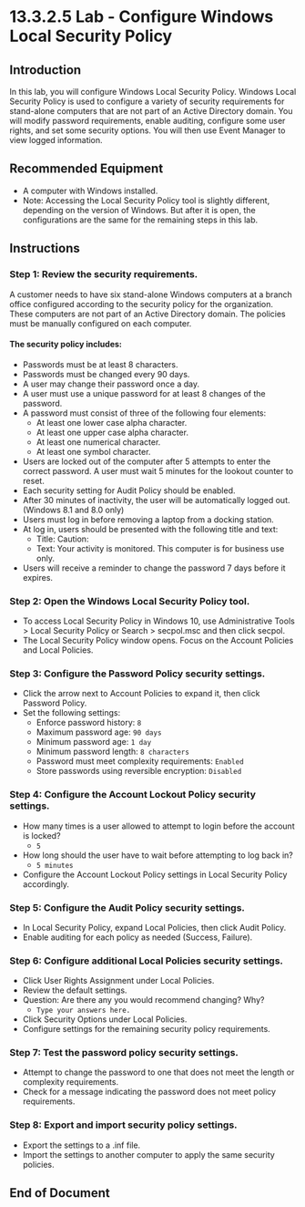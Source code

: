 # 13.3.2.5 Lab - Configure Windows Local Security Policy

## Introduction
In this lab, you will configure Windows Local Security Policy. Windows Local Security Policy is used to configure a variety of security requirements for stand-alone computers that are not part of an Active Directory domain. You will modify password requirements, enable auditing, configure some user rights, and set some security options. You will then use Event Manager to view logged information.

## Recommended Equipment
- A computer with Windows installed.
- Note: Accessing the Local Security Policy tool is slightly different, depending on the version of Windows. But after it is open, the configurations are the same for the remaining steps in this lab.

## Instructions

### Step 1: Review the security requirements.
A customer needs to have six stand-alone Windows computers at a branch office configured according to the security policy for the organization. These computers are not part of an Active Directory domain. The policies must be manually configured on each computer.

#### The security policy includes:
- Passwords must be at least 8 characters.
- Passwords must be changed every 90 days.
- A user may change their password once a day.
- A user must use a unique password for at least 8 changes of the password.
- A password must consist of three of the following four elements:
  - At least one lower case alpha character.
  - At least one upper case alpha character.
  - At least one numerical character.
  - At least one symbol character.
- Users are locked out of the computer after 5 attempts to enter the correct password. A user must wait 5 minutes for the lookout counter to reset.
- Each security setting for Audit Policy should be enabled.
- After 30 minutes of inactivity, the user will be automatically logged out. (Windows 8.1 and 8.0 only)
- Users must log in before removing a laptop from a docking station.
- At log in, users should be presented with the following title and text:
  - Title: Caution:
  - Text: Your activity is monitored. This computer is for business use only.
- Users will receive a reminder to change the password 7 days before it expires.

### Step 2: Open the Windows Local Security Policy tool.
- To access Local Security Policy in Windows 10, use Administrative Tools > Local Security Policy or Search > secpol.msc and then click secpol.
- The Local Security Policy window opens. Focus on the Account Policies and Local Policies.

### Step 3: Configure the Password Policy security settings.
- Click the arrow next to Account Policies to expand it, then click Password Policy.
- Set the following settings:
  - Enforce password history: `8`
  - Maximum password age: `90 days`
  - Minimum password age: `1 day`
  - Minimum password length: `8 characters`
  - Password must meet complexity requirements: `Enabled`
  - Store passwords using reversible encryption: `Disabled`

### Step 4: Configure the Account Lockout Policy security settings.
- How many times is a user allowed to attempt to login before the account is locked?
  - `5`
- How long should the user have to wait before attempting to log back in?
  - `5 minutes`
- Configure the Account Lockout Policy settings in Local Security Policy accordingly.

### Step 5: Configure the Audit Policy security settings.
- In Local Security Policy, expand Local Policies, then click Audit Policy.
- Enable auditing for each policy as needed (Success, Failure).

### Step 6: Configure additional Local Policies security settings.
- Click User Rights Assignment under Local Policies.
- Review the default settings.
- Question: Are there any you would recommend changing? Why?
  - `Type your answers here.`
- Click Security Options under Local Policies.
- Configure settings for the remaining security policy requirements.

### Step 7: Test the password policy security settings.
- Attempt to change the password to one that does not meet the length or complexity requirements.
- Check for a message indicating the password does not meet policy requirements.

### Step 8: Export and import security policy settings.
- Export the settings to a .inf file.
- Import the settings to another computer to apply the same security policies.

## End of Document
